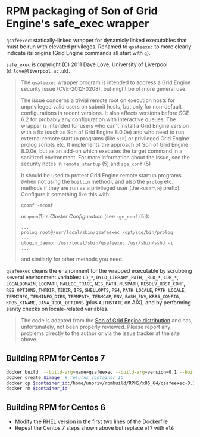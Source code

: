 # RPM packaging of Son of Grid Engine's safe_exec wrapper

`qsafeexec`: statically-linked wrapper for dynamicly linked executables that must be run with elevated privileges.
Renamed to `qsafeexec` to more clearly indicate its origins (Grid Engine commands all start with `q`).

`safe_exec` is copyright (C) 2011 Dave Love, University of Liverpool (`d.love@liverpool.ac.uk`).

> The `qsafeexec` wrapper program is intended to address a Grid Engine
> security issue (CVE-2012-0208), but might be of more general use.
> 
> The issue concerns a trivial remote root on execution hosts for
> unprivileged valid users on submit hosts, but only for non-default
> configurations in recent versions. It also affects versions before SGE
> 6.2 for probably any configuration with interactive queues. The wrapper
> is intended for users who can't install a Grid Engine version with a
> fix (such as Son of Grid Engine 8.0.0e) and who need to run external
> remote startup programs (like `ssh`) or privileged Grid Engine prolog
> scripts etc. It implements the approach of Son of Grid Engine 8.0.0e,
> but as an add-on which executes the target command in a sanitized
> environment. For more information about the issue, see the security
> notes in `remote_startup` (5) and `sge_conf` (5)
> 
> It should be used to protect Grid Engine remote startup programs (when
> not using the `builtin` method), and also the `prolog` etc. methods if they
> are run as a privileged user (the `<user\>@` prefix). Configure it
> something like this with:
> 
>     qconf -mconf
> 
> or `qmon`(1)'s *Cluster Configuration* (see `sge_conf` (5)):
> 
>     ...
>     prolog root@/usr/local/sbin/qsafeexec /opt/sge/bin/prolog
>     ...
>     qlogin_daemon /usr/local/sbin/qsafeexec /usr/sbin/sshd -i
>     ...
> 
> and similarly for other methods you need.

`qsafeexec` cleans the environment for the wrapped executable by
scrubbing several environment variables: `LD_*`, `DYLD_LIBRARY_PATH`,
`_RLD_*`, `LDR_*`, `LOCALDOMAIN`, `LOCPATH`, `MALLOC_TRACE`, `NIS_PATH`,
`NLSPATH`, `RESOLV_HOST_CONF`, `RES_OPTIONS`, `TMPDIR`, `TZDIR`, `IFS`,
`SHELLOPTS`, `PS4`, `PATH_LOCALE`, `PATH_LOCALE`, `TERMINFO`, `TERMINFO_DIRS`,
`TERMPATH`, `TERMCAP`, `ENV`, `BASH_ENV`, `KRB5_CONFIG`, `KRB5_KTNAME`,
`JAVA_TOOL_OPTIONS` (plus `AUTHSTATE` on AIX), and by performing sanity
checks on locale-related variables.

> The code is adapted from the [Son of Grid Engine distribution](https://arc.liv.ac.uk/trac/SGE/)
and has, unfortunately, not been properly reviewed. Please report any problems directly to the author or
via the issue tracker at the site above.

## Building RPM for Centos 7

```sh
docker build  --build-arg=name=qsafeexec --build-arg=version=0.1 --build-arg=release=1 .
docker create $image  # returns container ID
docker cp $container_id:/home/unpriv/rpmbuild/RPMS/x86_64/qsafeexec-0.1-1.el7.x86_64.rpm .
docker rm $container_id
```

## Building RPM for Centos 6

* Modify the RHEL version in the first two lines of the Dockerfile
* Repeat the Centos 7 steps shown above but replace `el7` with `el6`
